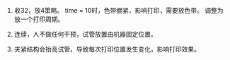 1. 收32，放4策略。
	time = 10时，色带绷紧，影响打印，需要放色带。
	调整为放一个打印周期。
	
2. 连续，人不做任何干预，试管放置由机器固定位置。
	

3. 夹紧结构会抬高试管，导致每次打印位置发生变化，影响打印效果。